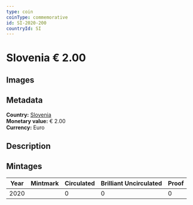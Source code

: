 ```yaml
---
type: coin
coinType: commemorative
id: SI-2020-200
countryId: SI
---
```


# Slovenia € 2.00

## Images


## Metadata

**Country:** [Slovenia](../../Countries/Slovenia/index.md)\
**Monetary value:** € 2.00\
**Currency:** Euro

## Description


## Mintages

| Year | Mintmark | Circulated | Brilliant Uncirculated | Proof |
| ---- | -------- | ---------- | ---------------------- | ----- |
| 2020 |  | 0| 0 | 0 |
